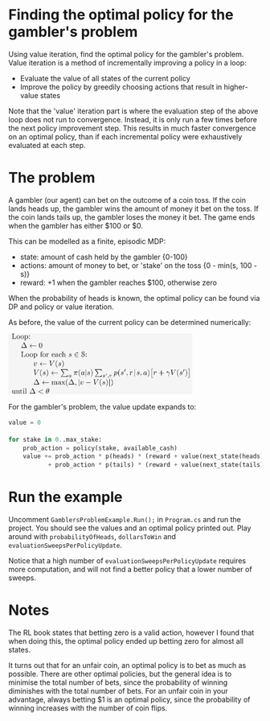 # Finding the optimal policy for the gambler's problem

Using value iteration, find the optimal policy for the gambler's problem. Value
iteration is a method of incrementally improving a policy in a loop:

- Evaluate the value of all states of the current policy
- Improve the policy by greedily choosing actions that result in higher-value
  states

Note that the 'value' iteration part is where the evaluation step of the above
loop does not run to convergence. Instead, it is only run a few times before the
next policy improvement step. This results in much faster convergence on an
optimal policy, than if each incremental policy were exhaustively evaluated at
each step.


# The problem

A gambler (our agent) can bet on the outcome of a coin toss. If the coin lands
heads up, the gambler wins the amount of money it bet on the toss. If the coin
lands tails up, the gambler loses the money it bet. The game ends when the
gambler has either $100 or $0.

This can be modelled as a finite, episodic MDP:
- state:   amount of cash held by the gambler {0-100}
- actions: amount of money to bet, or 'stake' on the toss {0 - min(s, 100 - s)}
- reward:  +1 when the gambler reaches $100, otherwise zero

When the probability of heads is known, the optimal policy can be found via DP
and policy or value iteration.

As before, the value of the current policy can be determined numerically:

![](img\policy_eval_successive_approx.png)

For the gambler's problem, the value update expands to:

```py
value = 0

for stake in 0..max_stake:
    prob_action = policy(stake, available_cash)
    value += prob_action * p(heads) * (reward + value(next_state(heads)))
           + prob_action * p(tails) * (reward + value(next_state(tails)))
```


# Run the example

Uncomment `GamblersProblemExample.Run();` in `Program.cs` and run the
project. You should see the values and an optimal policy printed out. Play around
with `probabilityOfHeads`, `dollarsToWin` and `evaluationSweepsPerPolicyUpdate`.

Notice that a high number of `evaluationSweepsPerPolicyUpdate` requires more
computation, and will not find a better policy that a lower number of sweeps.


# Notes

The RL book states that betting zero is a valid action, however I found that
when doing this, the optimal policy ended up betting zero for almost all states.

It turns out that for an unfair coin, an optimal policy is to bet as much as
possible. There are other optimal policies, but the general idea is to minimise
the total number of bets, since the probability of winning diminishes with the
total number of bets. For an unfair coin in your advantage, always betting $1 is
an optimal policy, since the probability of winning increases with the number of
coin flips.
